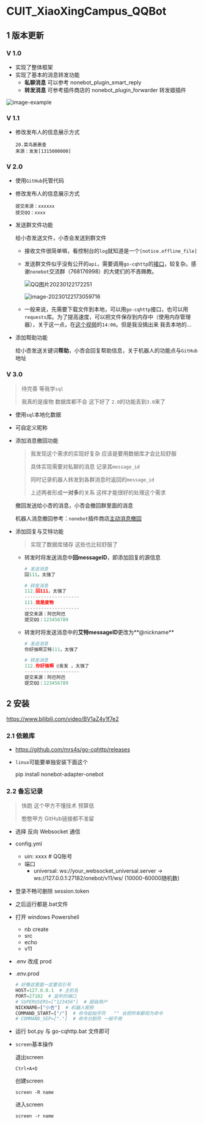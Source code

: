 # CUIT_XiaoXingCampus_QQBot

## 1 版本更新

### V 1.0

- 实现了整体框架
- 实现了基本的消息转发功能
  - **私聊消息** 可以参考 nonebot_plugin_smart_reply
  - **转发消息** 可参考插件商店的 nonebot_plugin_forwarder 转发姬插件

![image-example](assets/example.jpg)

### V 1.1

- 修改发布人的信息展示方式

  ```
  20.菜鸟裹裹查
  来源：发发[1315000000]
  ```

### V 2.0

- 使用```GitHub```托管代码

- 修改发布人的信息展示方式

  ```
  提交来源：xxxxxx
  提交QQ：xxxx
  ```

- 发送群文件功能

  给小杏发送文件，小杏会发送到群文件

  - 接收文件很简单嘛，看控制台的```log```就知道是一个```[notice.offline_file]```

  - 发送群文件似乎没有公开的```api```，需要调用```go-cqhttp```的[接口](https://docs.go-cqhttp.org/api/#%E5%88%9B%E5%BB%BA%E7%BE%A4%E6%96%87%E4%BB%B6%E6%96%87%E4%BB%B6%E5%A4%B9)，较复杂。感谢```nonebot```交流群（768176998）的大佬们的不吝赐教。

    ![QQ图片20230122172251](assets/QQ图片20230122172251.jpg)

    ![image-20230122173059716](assets/image-20230122173059716.png)

  - 一般来说，先需要下载文件到本地，可以用```go-cqhttp```接口，也可以用```requests```库。为了提高速度，可以把文件保存到内存中（使用内存管理器），关于这一点，在[这个视频](https://www.bilibili.com/video/BV1At4y1Y7m7/?p=18)的```14:00```。但是我没搞出来 我丢本地的...

- 添加帮助功能

  给小杏发送关键词**帮助**，小杏会回复帮助信息，关于机器人的功能点与```GitHub```地址

### V 3.0

> 待完善 等我学```sql```
>
> 我真的是废物 数据库都不会 这下好了 ```2.0```的功能丢到```3.0```来了

- 使用```sql```本地化数据

- 可自定义昵称

- 添加消息撤回功能

  > 我发现这个需求的实现好复杂 应该是要用数据库才会比较舒服
  >
  > 具体实现需要对私聊的消息 记录其```message_id```
  >
  > 同时记录机器人转发到各群消息时返回的```message_id```
  >
  > 上述两者形成**一对多**的关系 这样才能很好的处理这个需求

  撤回发送给小杏的消息，小杏会撤回群里面的消息

  机器人消息撤回参考：```nonebot```插件商店[主动消息撤回](https://github.com/ssttkkl/nonebot-plugin-revoke)

- 添加回复与艾特功能

  > 实现了数据库储存 这些也比较舒服了

  - 转发时将发送消息中**回messageID**，即添加回复的源信息

    ```python
    # 发送消息
    回111，太强了
    
    # 转发消息
    112.回111，太强了
    --------------------
    111.我是废物
    --------------------
    提交来源：阿巴阿巴
    提交QQ：123456789
    ```

  - 转发时将发送消息中的**艾特messageID**更改为**@nickname**

    ```python
    # 发送消息
    你好强啊艾特111，太强了
    
    # 转发消息
    112.你好强啊 @发发 ，太强了
    --------------------
    提交来源：阿巴阿巴
    提交QQ：123456789
    ```

## 2 安装

https://www.bilibili.com/video/BV1aZ4y1f7e2

### 2.1 依赖库

- https://github.com/mrs4s/go-cqhttp/releases

- ```linux```可能要单独安装下面这个

  pip install nonebot-adapter-onebot

### 2.2 备忘记录

> 快跑 这个甲方不懂技术 预算低
>
> 憨憨甲方 GitHub链接都不准留

- 选择 反向 Websocket 通信

- config.yml

  - uin: xxxx # QQ账号
  - 端口
    - universal: ws://your_websocket_universal.server   ->   ws://127.0.0.1:27182/onebot/v11/ws/   (10000-60000随机数)

- 登录不畅可删除 session.token

- 之后运行都是.bat文件

- 打开 windows Powershell

  - nb create
  - src
  - echo
  - v11

- .env 改成 prod

- .env.prod

  ```python
  # 好像这里面一定要双引号
  HOST=127.0.0.1  # 主机名
  PORT=27182  # 监听的端口
  # SUPERUSERS=["123456"]  # 超级用户
  NICKNAME=["小杏"]  # 机器人昵称
  COMMAND_START=["/"]  # 命令起始字符   "" 会把所有都视为命令
  # COMMAND_SEP=["."]  # 命令分割符 一般不用
  ```

- 运行 bot.py 与 go-cqhttp.bat 文件即可

- ```screen```基本操作

  退出screen

  ```
  Ctrl+A+D
  ```

  创建screen

  ```
  screen -R name
  ```

  进入screen

  ```
  screen -r name
  ```

